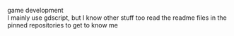 game development<br>
I mainly use gdscript, but I know other stuff too
read the readme files in the pinned repositories to get to know me
